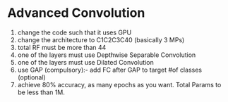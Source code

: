 # Advanced Convolution

1. change the code such that it uses GPU
2. change the architecture to C1C2C3C40 (basically 3 MPs)
3. total RF must be more than 44
4. one of the layers must use Depthwise Separable Convolution
5. one of the layers must use Dilated Convolution
6. use GAP (compulsory):- add FC after GAP to target #of classes (optional)
7. achieve 80% accuracy, as many epochs as you want. Total Params to be less than 1M. 